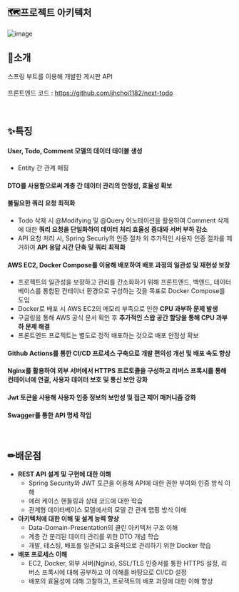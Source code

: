 ## 🗺프로젝트 아키텍처

![image](https://github.com/jhchoi1182/next-todo/assets/116577489/c959ef3f-656d-4d22-b713-34fcf3006a44)

## 🎉소개

스프링 부트를 이용해 개발한 게시판 API
<br>
<br>
프론트엔드 코드 : https://github.com/jhchoi1182/next-todo

<br>

## ✨특징
#### User, Todo, Comment 모델의 데이터 테이블 생성
  * Entity 간 관계 매핑
#### DTO를 사용함으로써 계층 간 데이터 관리의 안정성, 효율성 확보
#### 불필요한 쿼리 요청 최적화
  * Todo 삭제 시 @Modifying 및 @Query 어노테이션을 활용하여 Comment 삭제에 대한 **쿼리 요청을 단일화하여 데이터 처리 효율성 증대와 서버 부하 감소**
  * API 요청 처리 시, Spring Securiy의 인증 절차 외 추가적인 사용자 인증 절차를 제거하여 **API 응답 시간 단축 및 쿼리 최적화**
#### **AWS EC2, Docker Compose를 이용해 배포**하여 배포 과정의 일관성 및 재현성 보장
  * 프로젝트의 일관성을 보장하고 관리를 간소화하기 위해 프론트엔드, 백엔드, 데이터베이스를 통합된 컨테이너 환경으로 구성하는 것을 목표로 Docker Compose를 도입
  * Docker로 배포 시 AWS EC2의 메모리 부족으로 인한 **CPU 과부하 문제 발생**
  * 구글링을 통해 AWS 공식 문서 확인 후 **추가적인 스왑 공간 할당을 통해 CPU 과부하 문제 해결**
  * 프론트엔드 프로젝트는 별도로 정적 배포하는 것으로 배포 안정성 확보
#### **Github Actions를 통한 CI/CD 프로세스 구축**으로 개발 편의성 개선 및 배포 속도 향상
#### **Nginx를 활용하여 외부 서버에서 HTTPS 프로토콜을 구성**하고 리버스 프록시를 통해 컨테이너에 연결, 사용자 데이터 보호 및 통신 보안 강화
#### Jwt 토큰을 사용해 사용자 인증 정보의 보안성 및 접근 제어 메커니즘 강화
#### Swagger를 통한 API 명세 작업

<br>

## ✏배운점
* **REST API 설계 및 구현에 대한 이해**
  * Spring Security와 JWT 토큰을 이용해 API에 대한 권한 부여와 인증 방식 이해
  * 에러 케이스 핸들링과 상태 코드에 대한 학습
  * 관계형 데이터베이스 모델에서의 모델 간 관계 맵핑 방식 이해
* **아키텍처에 대한 이해 및 설계 능력 향상**
  * Data-Domain-Presentation의 클린 아키텍처 구조 이해 
  * 계층 간 분리된 데이터 관리를 위한 DTO 개념 학습
  * 개발, 테스팅, 배포를 일관되고 효율적으로 관리하기 위한 Docker 학습
* **배포 프로세스 이해**
  * EC2, Docker, 외부 서버(Nginx), SSL/TLS 인증서를 통한 HTTPS 설정, 리버스 프록시에 대해 공부하고 이 이해를 바탕으로 CI/CD 설정
  * 배포의 효율성에 대해 고찰하고, 프로젝트의 배포 과정에 대한 이해 향상
